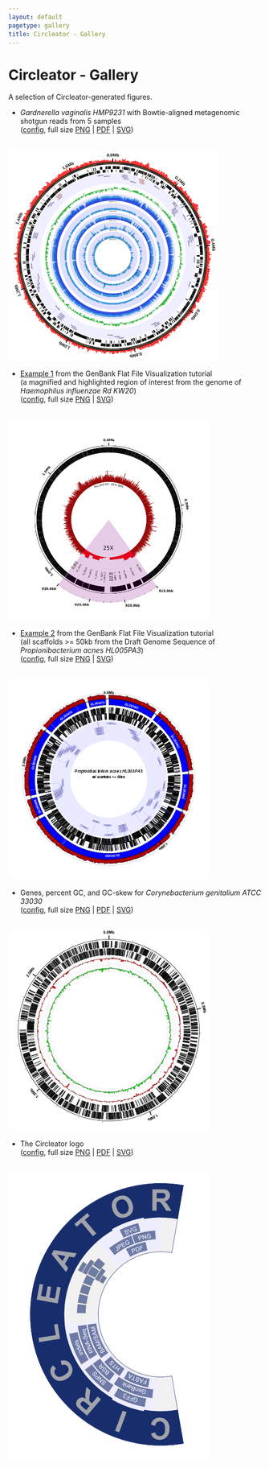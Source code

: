 ```yaml
---
layout: default
pagetype: gallery
title: Circleator - Gallery
---
```


# Circleator - Gallery

A selection of Circleator-generated figures.

* *Gardnerella vaginalis HMP9231* with Bowtie-aligned metagenomic shotgun reads from 5 samples  
([config][c1], full size <a href='images/CP002725-2-5000.png'>PNG</a>&nbsp;|&nbsp;<a href='images/CP002725-2.pdf'>PDF</a>&nbsp;|&nbsp;<a href='images/CP002725-2.svg'>SVG</a>)
<br clear='both'>
<img src='images/CP002725-2-420.png' class='gallery'>

* [Example 1][gb_ex1] from the GenBank Flat File Visualization tutorial  
(a magnified and highlighted region of interest from the genome of _Haemophilus influenzae Rd KW20_)  
([config][gb_ex1_conf], full size <a href='tutorials/gb_annotation/hinf-explore-region-1-3000.png'>PNG</a>&nbsp;|&nbsp;<a href='tutorials/gb_annotation/hinf-explore-region-1.svg'>SVG</a>)
<br clear='both'>
<img src='tutorials/gb_annotation/hinf-explore-region-1-400.png' class='gallery'>

* [Example 2][gb_ex2] from the GenBank Flat File Visualization tutorial  
(all scaffolds &gt;= 50kb from the Draft Genome Sequence of _Propionibacterium acnes HL005PA3_)  
([config][gb_ex2_conf], full size <a href='tutorials/gb_annotation/pa-no-short-scaffolds-plus-3000.png'>PNG</a>&nbsp;|&nbsp;<a href='tutorials/gb_annotation/pa-no-short-scaffolds-plus.svg'>SVG</a>)
<br clear='both'>
<img src='tutorials/gb_annotation/pa-no-short-scaffolds-plus-400.png' class='gallery'>

* Genes, percent GC, and GC-skew for *Corynebacterium genitalium ATCC 33030*  
([config][c2], full size <a href='images/CM000961-genes-percentGC-GCskew-1-5000.png'>PNG</a>&nbsp;|&nbsp;<a href='images/CM000961-genes-percentGC-GCskew-1-5000.pdf'>PDF</a>&nbsp;|&nbsp;<a href='images/CM000961-genes-percentGC-GCskew-1-5000.svg'>SVG</a>)
<br clear='both'>
<img src='images/CM000961-genes-percentGC-GCskew-1-400.png' class='gallery'>

* The Circleator logo  
([config][c3], full size <a href='images/logo-2-5000.png'>PNG</a>&nbsp;|&nbsp;<a href='images/logo-2.pdf'>PDF</a>&nbsp;|&nbsp;<a href='images/logo-2.svg'>SVG</a>)
<br clear='both'>
<img src='images/logo-2-400.png' class='gallery'>

[c1]: gallery/CP002725-2.cfg
[c2]: gallery/genes-percentGC-GCskew-1.cfg
[c3]: gallery/logo-2.cfg
[gb_ex1]: tutorials/gb_annotation.html#ex1
[gb_ex2]: tutorials/gb_annotation.html#ex2
[gb_ex1_conf]: tutorials/gb_annotation/explore-region-1.txt
[gb_ex2_conf]: tutorials/gb_annotation/scaffolds-and-genes-plus.txt
